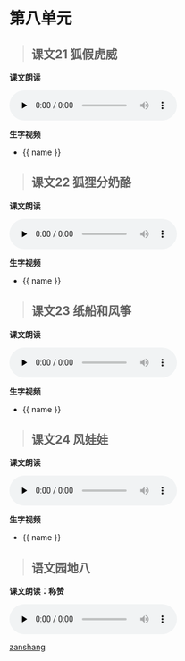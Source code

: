 # 第八单元

> ## 课文21 狐假虎威

<Ebook grade="xxyw2a" :pages="97" :paged="99" ></Ebook> 

**课文朗读**

<audio class="myaudio" controls="" preload="none"><source src="//cnvod.cnr.cn/audio2017/ondemand/media/1100/201805/5AF56D7C-82A8-4CC9-974D-2E590A141C1A_2018-05-1118_03_27_0.m4a"></audio>

**生字视频**

<div class="shengzi">
    <ul><li v-for="(value, name,index) in kw2a21" v-on:click="clickvideo" :data-videosrc="value" :key="index">{{ name }}</li></ul>
</div>


> ## 课文22 狐狸分奶酪

<Ebook grade="xxyw2a" :pages="100" :paged="102" ></Ebook> 

**课文朗读**

<audio class="myaudio" controls="" preload="none"><source src="//cnvod.cnr.cn/audio2017/ondemand/media/1100/201805/5AF56D7C-41AC-4566-ADC3-2E590A141C1A_2018-05-1118_16_49_0.m4a"></audio>

**生字视频**

<div class="shengzi">
    <ul><li v-for="(value, name,index) in kw2a22" v-on:click="clickvideo" :data-videosrc="value" :key="index">{{ name }}</li></ul>
</div>


> ## 课文23 纸船和风筝

<Ebook grade="xxyw2a" :pages="103" :paged="105" ></Ebook> 

**课文朗读**

<audio class="myaudio" controls="" preload="none"><source src="//cnvod.cnr.cn/audio2017/ondemand/media/1100/201805/5AF56D7C-A26C-4E26-91CD-2E590A141C1A_2018-05-1117_49_37_0.m4a"></audio>

**生字视频**

<div class="shengzi">
    <ul><li v-for="(value, name,index) in kw2a23" v-on:click="clickvideo" :data-videosrc="value" :key="index">{{ name }}</li></ul>
</div>


> ## 课文24 风娃娃

<Ebook grade="xxyw2a" :pages="106" :paged="108" ></Ebook> 

**课文朗读**

<audio class="myaudio" controls="" preload="none"><source src="//cnvod.cnr.cn/audio2017/ondemand/media/1100/201812/5C09E481-1A20-483E-8D3D-4EE50A141C1A_2018-12-0711_10_23_0.m4a"></audio>

**生字视频**

<div class="shengzi">
    <ul><li v-for="(value, name,index) in kw2a24" v-on:click="clickvideo" :data-videosrc="value" :key="index">{{ name }}</li></ul>
</div>


> ## 语文园地八

<Ebook grade="xxyw2a" :pages="109" :paged="111" ></Ebook> 

**课文朗读：称赞**

<audio class="myaudio" controls="" preload="none"><source src="//cnvod.cnr.cn/audio2017/ondemand/media/1100/201812/5C09FBD7-4B08-4E28-B35C-4FC60A141C1A_2018-12-0712_46_20_0.m4a"></audio>


[zanshang](../res/zanshang.md ':include')